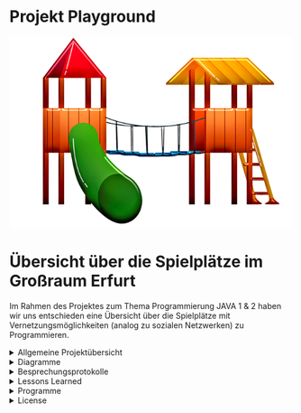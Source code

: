 # Projekt Playground

![alt text](https://github.com/fh-erfurt/Project-Playground/blob/main/share/images/Playground_Front.png)

# Übersicht über die Spielplätze im Großraum Erfurt
Im Rahmen des Projektes zum Thema Programmierung JAVA 1 & 2 haben wir uns entschieden eine Übersicht über die Spielplätze mit Vernetzungsmöglichkeiten (analog zu sozialen Netzwerken) zu Programmieren.

<details>
<summary> Allgemeine Projektübersicht </summary>
<br>

##Projektteam

<br>
Das soziale Projekt wurde im November 2020 von 


*  **Katja Fischer** - [Profil](https://github.com/Katja39)
*  **Mark Nottrott** - [Profil](https://github.com/sonicxte)
*  **Marvin Rupert** - [Profil](https://github.com/Marvin1803)
*  **Fabian Seeber** - [Profil](https://github.com/fabianseeber)

gegründet. Die Kernkompetenzen liegen im Entwickeln, Designen und Implementieren von Webseiten und Datenbankanwendungen.  Das Programm richtet sich an die Mütter und Väter, die einen angenehmen Spielplatz für ihre Kinder suchen.

## Manifest
https://github.com/fh-erfurt/Project-Playground/blob/main/share/MANIFEST

## CodeConventions
https://github.com/fh-erfurt/Project-Playground/blob/main/share/CODECONVENTIONS

## Möglichkeiten
Die Eltern können sich direkt untereinander vernetzen. Wir zeigen ihnen die Spielplätze in Erfurt, mit Angebot an Spielmöglichkeiten/Spielgeräten an.


## Funktionsweise
Sie können einen Zeitslot eintragen, in dem sie mit dem Kind den Spielplatz besuchen wollen, um bei hoher Frequentierung eventuell auf einen anderen Spielplatz auszuweichen. Die Hauptnutzungszeiten werden/können durch die Analyse der vergangenen Tage analysiert werden.
Sie können Defekte an Spielgeräten und den hygienischen Zustand der Spielplätze dokumentieren und melden.

## Anforderungsbeschreibung(Grob)
Die Grobziele wurden anhand der Anforderungsanalyse ermittelt.
Dies diente zur Überprüfung der S.M.A.R.T Kriterien des Projekts.
Grobziele sind:

	- Erstellung und Implementierung einer Übersicht von Spielplätzen und Möglichkeiten in und um Erfurt
	- Erstellung und Implementierung eines Netzwerkes- und Logistikverwaltungssystems

## Abgrenzungskriterien
Nicht zum Projektumfang gehören:

	- Die Personalverwaltung
	- Lohnbuchhaltung/Zeiterfassung
	- Rechnung und Mahnwesen

Hier werden lediglich Schnittstellen bereitgestellt, damit die erforderlichen Daten zu den externen Bearbeitern geschickt werden können.

</details>

<details>
<summary> Diagramme </summary>
<br>

    Hier werden die Diagramme eingefügt

<br>

</details>


<details>
<summary> Besprechungsprotokolle </summary>
<br>

<details>
	<summary> Java 1 </summary>
<br>

**1. Abgabe des Projektes**
- in der Form wird das noch nachgetragen
- Abgabe über Github
- Link zum Repository an Jonas übergeben
- Präsentationen können in dem Repository hinterlegt werden
- Abgabe am XX.XX.2021


</details>
<br>
<details>
<summary> Java 2 </summary>
<br>

    Hier kommen später alle Sachen zu Java 2 rein

<br>
</details>

</details>

<details>
<summary> Lessons Learned </summary>
<br>
<details>
<summary> Java 1 </summary>

- 4 Teammitglieder zu koordinieren gestaltete sich anfangs schwierig, wurde aber im laufe des Projektes immer besser.
- Die Versionskontrolle machte uns etwas schwierigkeiten aufgrund fehlender Erfahrung, machte aber im Nachhinein paralleles arbeiten sehr angenehm. Absprachen waren dennoch nötig.
- Der umgang mit Testklassen und Funktionen gestaltete sich anfangs schwierig, konnte aber mit steigender Erfahrung gemeistert werden.
- PlantUML erwies sich als mächtiges Tool um Diagramme zu erstellen und um zu setzen
- Die größte Schwierigkeit in diesem Projekt war das Umdenken von einer datenbankbasierten Logik, hatten wir an Anfang doch einige Probleme.
- Die Tests helfen bei der Programmierung und es ist schnelle kontrolle und Änderung möglich.

</details>
<br>
<details>

<summary> Java 2 </summary>
<br>

    - Hier kommt alles zu Java 2 rein

<br>
</details>
</details>

<details>
<summary> Programme </summary>
<br>


* [IntelliJ](https://www.jetbrains.com/de-de/idea/) - IDE für JAVA
  [PlantUML](https://plantuml.com/) - Diagrammerstellung
* [lucidchart](https://www.lucidchart.com) - Tool für die Erstellung der Diagramme / Charts / ...
* [Office](https://www.office.com/) - Office Programm
* [Git](https://git-scm.com/) - Versionskontrolle
* [MS-Teams](https://www.microsoft.com/de-de/microsoft-365/microsoft-teams/group-chat-software) - Kommunikationsmittel
* ??? - Server

</details>

<details>
<summary> License </summary>

This project is licensed under the MIT License - see the [LICENSE.md](LICENSE.md) file for details

</details>